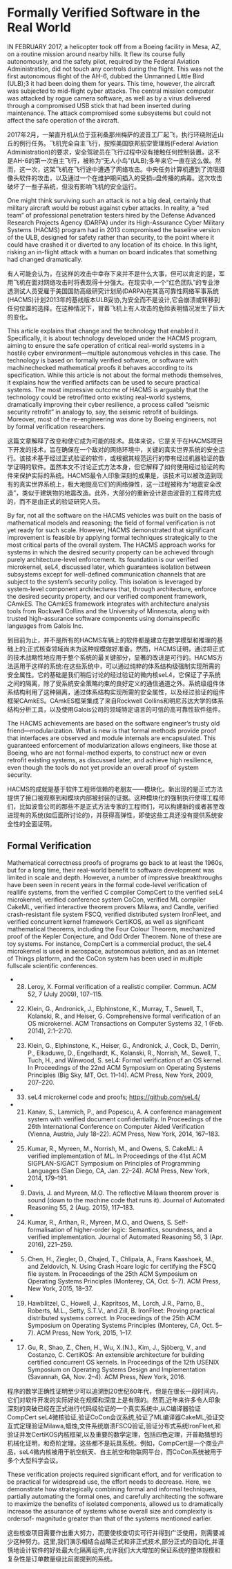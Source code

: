 # Formally Verified Software in the Real World

IN FEBRUARY 2017, a helicopter took off from a Boeing facility in Mesa, AZ, on a routine mission around nearby hills. It flew its course fully autonomously, and the safety pilot, required by the Federal Aviation Administration, did not touch any controls during the flight. This was not the first autonomous flight of the AH-6, dubbed the Unmanned Little Bird (ULB);3 it had been doing them for years. This time, however, the aircraft was subjected to mid-flight cyber attacks. The central mission computer was attacked by rogue camera software, as well as by a virus delivered through a compromised USB stick that had been inserted during maintenance. The attack compromised some subsystems but could not affect the safe operation of the aircraft.

2017年2月，一架直升机从位于亚利桑那州梅萨的波音工厂起飞，执行环绕附近山丘的例行任务。飞机完全自主飞行，按照美国联邦航空管理局(Federal Aviation Administration)的要求，安全驾驶员在飞行过程中没有接触任何控制装置。这不是AH-6的第一次自主飞行，被称为“无人小鸟”(ULB);多年来它一直在这么做。然而，这一次，这架飞机在飞行途中遭遇了网络攻击。中央任务计算机遭到了流氓摄像头软件的攻击，以及通过一个在维护期间插入的受损u盘传播的病毒。这次攻击破坏了一些子系统，但没有影响飞机的安全运行。

One might think surviving such an attack is not a big deal, certainly that military aircraft would be robust against cyber attacks. In reality, a “red team” of professional penetration testers hired by the Defense Advanced Research Projects Agency (DARPA) under its High-Assurance Cyber Military Systems (HACMS) program had in 2013 compromised the baseline version of the ULB, designed for safety rather than security, to the point where it could have crashed it or diverted to any location of its choice. In this light, risking an in-flight attack with a human on board indicates that something had changed dramatically.

有人可能会认为，在这样的攻击中幸存下来并不是什么大事，但可以肯定的是，军用飞机在面对网络攻击时将表现得十分强大。在现实中,一个“红色团队”的专业渗透测试人员受雇于美国国防高级研究计划局(DARPA)在其高可靠性网络军事系统(HACMS)计划2013年的基线版本ULB妥协,为安全而不是设计,它会崩溃或转移到任何位置的选择。在这种情况下，冒着飞机上有人攻击的危险表明情况发生了巨大的变化。

This article explains that change and the technology that enabled it. Specifically, it is about technology developed under the HACMS program, aiming to ensure the safe operation of critical real-world systems in a hostile cyber environment—multiple autonomous vehicles in this case. The technology is based on formally verified software, or software with machinechecked mathematical proofs it behaves according to its specification. While this article is not about the formal methods themselves, it explains how the verified artifacts can be used to secure practical systems. The most impressive outcome of HACMS is arguably that the technology could be retrofitted onto existing real-world systems, dramatically improving their cyber resilience, a process called “seismic security retrofit” in analogy to, say, the seismic retrofit of buildings. Moreover, most of the re-engineering was done by Boeing engineers, not by formal verification researchers.

这篇文章解释了改变和使它成为可能的技术。具体来说，它是关于在HACMS项目下开发的技术，旨在确保在一个敌对的网络环境中，关键的真实世界系统的安全运行。该技术基于经过正式验证的软件，或根据其规范运行的带有经过机器验证的数学证明的软件。虽然本文不讨论正式方法本身，但它解释了如何使用经过验证的构件来保护实际的系统。HACMS最令人印象深刻的成果是，该技术可以被改造到现有的真实世界系统上，极大地提高它们的网络弹性，这一过程被称为“地震安全改造”，类似于建筑物的地震改造。此外，大部分的重新设计是由波音的工程师完成的，而不是由正式的验证研究人员。

By far, not all the software on the HACMS vehicles was built on the basis of mathematical models and reasoning; the field of formal verification is not yet ready for such scale. However, HACMS demonstrated that significant improvement is feasible by applying formal techniques strategically to the most critical parts of the overall system. The HACMS approach works for systems in which the desired security property can be achieved through purely architecture-level enforcement. Its foundation is our verified microkernel, seL4, discussed later, which guarantees isolation between subsystems except for well-defined communication channels that are subject to the system’s security policy. This isolation is leveraged by system-level component architectures that, through architecture, enforce the desired security property, and our verified component framework, CAmkES. The CAmkES framework integrates with architecture analysis tools from Rockwell Collins and the University of Minnesota, along with trusted high-assurance software components using domainspecific languages from Galois Inc.

到目前为止，并不是所有的HACMS车辆上的软件都是建立在数学模型和推理的基础上的;正式核查领域尚未为这种规模做好准备。然而，HACMS证明，通过将正式的技术战略性地应用于整个系统的最关键部分，显著的改进是可行的。HACMS方法适用于这样的系统:在这些系统中，可以通过纯粹的体系结构级强制实现所需的安全属性。它的基础是我们稍后讨论的经过验证的微内核seL4，它保证了子系统之间的隔离，除了受系统安全策略约束的良好定义的通信通道之外。系统级组件体系结构利用了这种隔离，通过体系结构实现所需的安全属性，以及经过验证的组件框架CAmkES。CAmkES框架集成了来自Rockwell Collins和明尼苏达大学的体系结构分析工具，以及使用Galois公司的领域特定语言的可信的高可靠性软件组件。

The HACMS achievements are based on the software engineer’s trusty old friend—modularization. What is new is that formal methods provide proof that interfaces are observed and module internals are encapsulated. This guaranteed enforcement of modularization allows engineers, like those at Boeing, who are not formal-method experts, to construct new or even retrofit existing systems, as discussed later, and achieve high resilience, even though the tools do not yet provide an overall proof of system security.

HACMS的成就是基于软件工程师信赖的老朋友——模块化。新出现的是正式方法提供了接口被观察到和模块内部被封装的证据。这种模块化的强制执行使得工程师们，比如波音公司的那些不是正式方法专家的工程师们，可以构建新的或者甚至改进现有的系统(如后面所讨论的)，并获得高弹性，即使这些工具还没有提供系统安全性的全面证明。

## Formal Verification

Mathematical correctness proofs of programs go back to at least the 1960s, but for a long time, their real-world benefit to software development was limited in scale and depth. However, a number of impressive breakthroughs have been seen in recent years in the formal code-level verification of reallife systems, from the verified C compiler CompCert to the verified seL4 microkernel, verified conference system CoCon, verified ML compiler CakeML, verified interactive theorem provers Milawa, and Candle, verified crash-resistant file system FSCQ, verified distributed system IronFleet, and verified concurrent kernel framework CertiKOS, as well as significant mathematical theorems, including the Four Colour Theorem, mechanized proof of the Kepler Conjecture, and Odd Order Theorem. None of these are toy systems. For instance, CompCert is a commercial product, the seL4 microkernel is used in aerospace, autonomous aviation, and as an Internet of Things platform, and the CoCon system has been used in multiple fullscale scientific conferences.

- 28. Leroy, X. Formal verification of a realistic compiler. Commun. ACM 52, 7 (July 2009), 107–115.
- 22. Klein, G., Andronick, J., Elphinstone, K., Murray, T., Sewell, T., Kolanski, R., and Heiser, G. Comprehensive formal verification of an OS microkernel. ACM Transactions on Computer Systems 32, 1 (Feb. 2014), 2:1–2:70.
- 23. Klein, G., Elphinstone, K., Heiser, G., Andronick, J., Cock, D., Derrin, P., Elkaduwe, D., Engelhardt, K., Kolanski, R., Norrish, M., Sewell, T., Tuch, H., and Winwood, S. seL4: Formal verification of an OS kernel. In Proceedings of the 22nd ACM Symposium on Operating Systems Principles (Big Sky, MT, Oct. 11–14). ACM Press, New York, 2009, 207–220.
- 33. seL4 microkernel code and proofs; https://github.com/seL4/
- 21. Kanav, S., Lammich, P., and Popescu, A. A conference management system with verified document confidentiality. In Proceedings of the 26th International Conference on Computer Aided Verification (Vienna, Austria, July 18–22). ACM Press, New York, 2014, 167–183.
- 25. Kumar, R., Myreen, M., Norrish, M., and Owens, S. CakeML: A verified implementation of ML. In Proceedings of the 41st ACM SIGPLAN-SIGACT Symposium on Principles of Programming Languages (San Diego, CA, Jan. 22–24). ACM Press, New York, 2014, 179–191.
- 9. Davis, J. and Myreen, M.O. The reflective Milawa theorem prover is sound (down to the machine code that runs it). Journal of Automated Reasoning 55, 2 (Aug. 2015), 117–183.
- 24. Kumar, R., Arthan, R., Myreen, M.O., and Owens, S. Self-formalisation of higher-order logic: Semantics, soundness, and a verified implementation. Journal of Automated Reasoning 56, 3 (Apr. 2016), 221–259.
- 5. Chen, H., Ziegler, D., Chajed, T., Chlipala, A., Frans Kaashoek, M., and Zeldovich, N. Using Crash Hoare logic for certifying the FSCQ file system. In Proceedings of the 25th ACM Symposium on Operating Systems Principles (Monterey, CA, Oct. 5–7). ACM Press, New York, 2015, 18–37.
- 19. Hawblitzel, C., Howell, J., Kapritsos, M., Lorch, J.R., Parno, B., Roberts, M.L., Setty, S.T.V., and Zill, B. IronFleet: Proving practical distributed systems correct. In Proceedings of the 25th ACM Symposium on Operating Systems Principles (Monterey, CA, Oct. 5–7). ACM Press, New York, 2015, 1–17.
- 17. Gu, R., Shao, Z., Chen, H., Wu, X.(N.)., Kim, J., Sjöberg, V., and Costanzo, C. CertiKOS: An extensible architecture for building certified concurrent OS kernels. In Proceedings of the 12th USENIX Symposium on Operating Systems Design and Implementation (Savannah, GA, Nov. 2–4). ACM Press, New York, 2016.

程序的数学正确性证明至少可以追溯到20世纪60年代，但是在很长一段时间内，它们对软件开发的实际好处在规模和深度上是有限的。然而,近年来许多令人印象深刻的突破已经在正式进行代码级验证的一个真实系统中,从C编译器验证CompCert seL4微核验证,验证CoCon会议系统,验证了ML编译器CakeML,验证交互式定理验证Milawa,蜡烛,文件系统崩溃FSCQ验证,验证分布式系统IronFleet,和验证并发CertiKOS内核框架,以及重要的数学定理，包括四色定理，开普勒猜想的机械化证明，和奇阶定理。这些都不是玩具系统。例如，CompCert是一个商业产品，seL4微内核被用于航空航天、自主航空和物联网平台，而CoCon系统被用于多个大型科学会议。

These verification projects required significant effort, and for verification to be practical for widespread use, the effort needs to decrease. Here, we demonstrate how strategically combining formal and informal techniques, partially automating the formal ones, and carefully architecting the software to maximize the benefits of isolated components, allowed us to dramatically increase the assurance of systems whose overall size and complexity is ordersof- magnitude greater than that of the systems mentioned earlier.

这些核查项目需要作出重大努力，而要使核查切实可行并得到广泛使用，则需要减少这种努力。这里,我们演示相结合战略正式和非正式技术,部分正式的自动化,并谨慎地设计软件的好处最大化隔离组件,允许我们大大增加的保证系统的整体规模和复杂性是订单数量级比前面提到的系统。

